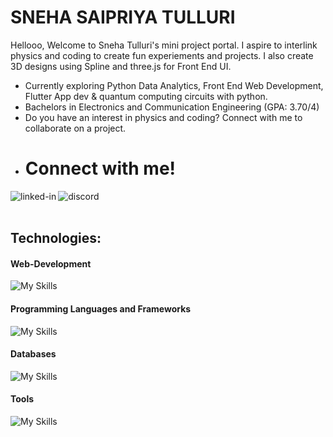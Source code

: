 # SNEHA SAIPRIYA TULLURI


Hellooo, Welcome to Sneha Tulluri's mini project portal. I aspire to interlink physics and coding to create fun experiements and projects. I also create 3D designs using Spline and three.js for Front End UI. 

- Currently exploring Python Data Analytics, Front End Web Development, Flutter App dev & quantum computing circuits with python.
- Bachelors in Electronics and Communication Engineering (GPA: 3.70/4)
- Do you have an interest in physics and coding? Connect with me to collaborate on a project.
- <h1>Connect with me!</h1>
<a href=https://www.linkedin.com/in/sneha-tulluri-06789b1a5/><img align="left" alt="linked-in" src="https://img.shields.io/badge/linkedin-%230077B5.svg?&style=for-the-badge&logo=linkedin&logoColor=white" /></a>
<a href=https://discord.com/users/746741602852012033><img align="left" alt="discord" src="https://img.shields.io/badge/Discord-7289DA?style=for-the-badge&logo=discord&logoColor=white" /></a>  
<br>

## Technologies:

#### Web-Development
![My Skills](https://skillicons.dev/icons?i=html,css,js,bootstrap,jquery,react,nodejs,expressjs,threejs,)
#### Programming Languages and Frameworks
![My Skills](https://skillicons.dev/icons?i=c,cpp,java,python,flutter,dart,reactnative,)
#### Databases
![My Skills](https://skillicons.dev/icons?i=mysql,mongodb,firebase,db2,sas,sqlserver)
#### Tools
![My Skills](https://skillicons.dev/icons?i=vscode,androidstudio,)

